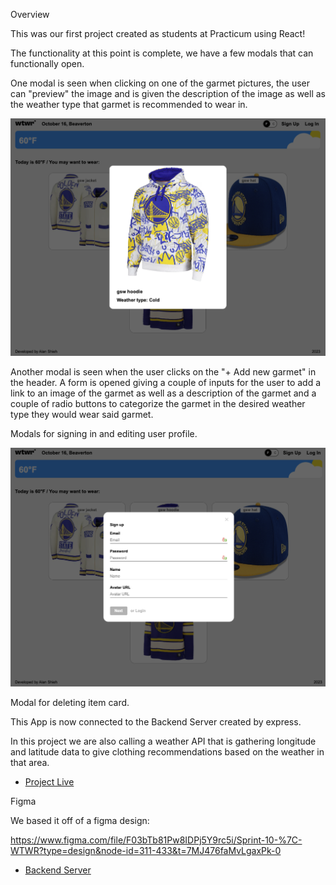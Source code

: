 Overview

This was our first project created as students at Practicum using React!

The functionality at this point is complete, we have a few modals that can functionally open.

One modal is seen when clicking on one of the garmet pictures, the user can "preview" the image and is given the description of the image as well as the weather type that garmet is recommended to wear in.

<img src="./src/images/wtwrmodal.png">

Another modal is seen when the user clicks on the "+ Add new garmet" in the header. A form is opened giving a couple of inputs for the user to add a link to an image of the garmet as well as a description of the garmet and a couple of radio buttons to categorize the garmet in the desired weather type they would wear said garmet.

Modals for signing in and editing user profile.

<img src="./src/images/wtwrsignup.png">

Modal for deleting item card.

This App is now connected to the Backend Server created by express.

In this project we are also calling a weather API that is gathering longitude and latitude data to give clothing recommendations based on the weather in that area.

- [Project Live](https://wtwr.surge.sh/)

Figma

We based it off of a figma design:

https://www.figma.com/file/F03bTb81Pw8IDPj5Y9rc5i/Sprint-10-%7C-WTWR?type=design&node-id=311-433&t=7MJ476faMvLgaxPk-0

- [Backend Server](https://github.com/piratejing/se_project_express)
